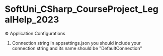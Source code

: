 # SoftUni_CSharp_CourseProject_LegalHelp_2023

⚙️ Application Configurations
1. Connection string
    In appsettings.json you should include your connection string and its name should be "DefaultConnection"
